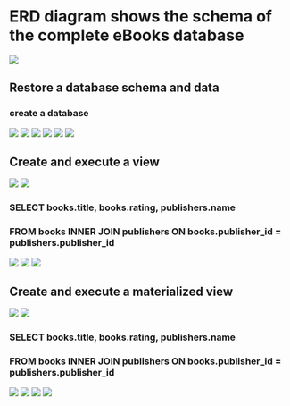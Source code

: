 # ERD diagram shows the schema of the complete eBooks database
![](https://cf-courses-data.s3.us.cloud-object-storage.appdomain.cloud/IBM-DB0110EN-SkillsNetwork/datasets/eBooks/eBooks_schema_complete.png)
## Restore a database schema and data
### create a database
![](https://cf-courses-data.s3.us.cloud-object-storage.appdomain.cloud/IBM-DB0110EN-SkillsNetwork/labs/Lab%20-%20Views%20in%20PostgreSQL/images/1.6.1.png)
![](https://cf-courses-data.s3.us.cloud-object-storage.appdomain.cloud/IBM-DB0110EN-SkillsNetwork/labs/Lab%20-%20Views%20in%20PostgreSQL/images/1.6.2.png)
![](https://cf-courses-data.s3.us.cloud-object-storage.appdomain.cloud/IBM-DB0110EN-SkillsNetwork/labs/Lab%20-%20Views%20in%20PostgreSQL/images/1.7.png)
![](https://cf-courses-data.s3.us.cloud-object-storage.appdomain.cloud/IBM-DB0110EN-SkillsNetwork/labs/Lab%20-%20Views%20in%20PostgreSQL/images/1.8.1.png)
![](https://cf-courses-data.s3.us.cloud-object-storage.appdomain.cloud/IBM-DB0110EN-SkillsNetwork/labs/Lab%20-%20Views%20in%20PostgreSQL/images/1.8.5.png)
![](https://cf-courses-data.s3.us.cloud-object-storage.appdomain.cloud/IBM-DB0110EN-SkillsNetwork/labs/Lab%20-%20Views%20in%20PostgreSQL/images/1.8.7.png)
## Create and execute a view
![](https://cf-courses-data.s3.us.cloud-object-storage.appdomain.cloud/IBM-DB0110EN-SkillsNetwork/labs/Lab%20-%20Views%20in%20PostgreSQL/images/2.1.png)
![](https://cf-courses-data.s3.us.cloud-object-storage.appdomain.cloud/IBM-DB0110EN-SkillsNetwork/labs/Lab%20-%20Views%20in%20PostgreSQL/images/2.2.png)
### SELECT books.title, books.rating, publishers.name 
### FROM books INNER JOIN publishers ON books.publisher_id = publishers.publisher_id
![](https://cf-courses-data.s3.us.cloud-object-storage.appdomain.cloud/IBM-DB0110EN-SkillsNetwork/labs/Lab%20-%20Views%20in%20PostgreSQL/images/2.3.png)
![](https://cf-courses-data.s3.us.cloud-object-storage.appdomain.cloud/IBM-DB0110EN-SkillsNetwork/labs/Lab%20-%20Views%20in%20PostgreSQL/images/2.4.png)
![](https://cf-courses-data.s3.us.cloud-object-storage.appdomain.cloud/IBM-DB0110EN-SkillsNetwork/labs/Lab%20-%20Views%20in%20PostgreSQL/images/2.5.png)
## Create and execute a materialized view
![](https://cf-courses-data.s3.us.cloud-object-storage.appdomain.cloud/IBM-DB0110EN-SkillsNetwork/labs/Lab%20-%20Views%20in%20PostgreSQL/images/3.1.png)
![](https://cf-courses-data.s3.us.cloud-object-storage.appdomain.cloud/IBM-DB0110EN-SkillsNetwork/labs/Lab%20-%20Views%20in%20PostgreSQL/images/3.2.png)
### SELECT books.title, books.rating, publishers.name 
### FROM books INNER JOIN publishers ON books.publisher_id = publishers.publisher_id
![](https://cf-courses-data.s3.us.cloud-object-storage.appdomain.cloud/IBM-DB0110EN-SkillsNetwork/labs/Lab%20-%20Views%20in%20PostgreSQL/images/3.3.png)
![](https://cf-courses-data.s3.us.cloud-object-storage.appdomain.cloud/IBM-DB0110EN-SkillsNetwork/labs/Lab%20-%20Views%20in%20PostgreSQL/images/3.4.png)
![](https://cf-courses-data.s3.us.cloud-object-storage.appdomain.cloud/IBM-DB0110EN-SkillsNetwork/labs/Lab%20-%20Views%20in%20PostgreSQL/images/3.5.png)
![](https://cf-courses-data.s3.us.cloud-object-storage.appdomain.cloud/IBM-DB0110EN-SkillsNetwork/labs/Lab%20-%20Views%20in%20PostgreSQL/images/3.6.png)
